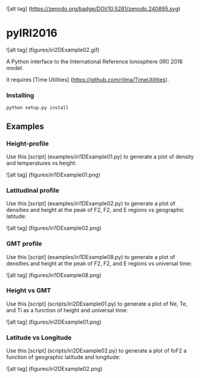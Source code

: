 ![alt tag] (https://zenodo.org/badge/DOI/10.5281/zenodo.240895.svg)

# pyIRI2016

![alt tag] (figures/iri2DExample02.gif)

A Python interface to the International Reference Ionosphere (IRI) 2016 model. 

It requires [Time Utilities] (https://github.com/rilma/TimeUtilities).

### Installing

```
python setup.py install
```

## Examples

### Height-profile
Use this [script] (examples/iri1DExample01.py) to generate a plot of density and temperatures vs height:

![alt tag] (figures/iri1DExample01.png)

### Latitudinal profile
Use this [script] (examples/iri1DExample02.py) to generate a plot of densities and height at the peak of F2, F2, and E regions vs geographic latitude:

![alt tag] (figures/iri1DExample02.png)

### GMT profile
Use this [script] (examples/iri1DExample08.py) to generate a plot of densities and height at the peak of F2, F2, and E regions vs universal time:

![alt tag] (figures/iri1DExample08.png)

### Height vs GMT
Use this [script] (scripts/iri2DExample01.py) to generate a plot of Ne, Te, and Ti as a function of height and universal time:

![alt tag] (figures/iri2DExample01.png)

### Latitude vs Longitude
Use this [script] (scripts/iri2DExample02.py) to generate a plot of foF2 a function of geographic latitude and longitude:

![alt tag] (figures/iri2DExample02.png)
